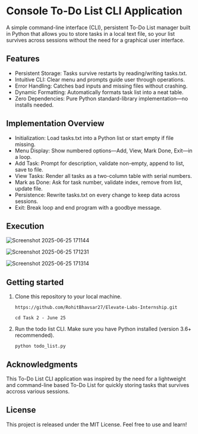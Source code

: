 # Console To-Do List CLI Application
A simple command-line interface (CLI), persistent To-Do List manager built in Python that allows you to store tasks in a local text file, so your list survives across sessions without the need for a graphical user interface.

## Features
- Persistent Storage: Tasks survive restarts by reading/writing tasks.txt.
- Intuitive CLI: Clear menu and prompts guide user through operations.
- Error Handling: Catches bad inputs and missing files without crashing.
- Dynamic Formatting: Automatically formats task list into a neat table.
- Zero Dependencies: Pure Python standard-library implementation—no installs needed.


## Implementation Overview
- Initialization: Load tasks.txt into a Python list or start empty if file missing.
- Menu Display: Show numbered options—Add, View, Mark Done, Exit—in a loop.
- Add Task: Prompt for description, validate non-empty, append to list, save to file.
- View Tasks: Render all tasks as a two-column table with serial numbers.
- Mark as Done: Ask for task number, validate index, remove from list, update file.
- Persistence: Rewrite tasks.txt on every change to keep data across sessions.
- Exit: Break loop and end program with a goodbye message.

## Execution
![Screenshot 2025-06-25 171144](https://github.com/user-attachments/assets/1a6c866e-9b46-45b3-bbac-6caf0c50ae48)

![Screenshot 2025-06-25 171231](https://github.com/user-attachments/assets/7ad7f37c-09e7-47ce-b5db-5f6ef9c65220)

![Screenshot 2025-06-25 171314](https://github.com/user-attachments/assets/655ea720-2b2b-4922-9f8c-c32a381de293)

## Getting started
1. Clone this repository to your local machine.

   ```https://github.com/RohitBhavsar27/Elevate-Labs-Internship.git```

   ```cd Task 2 - June 25```

3. Run the todo list CLI.
   Make sure you have Python installed (version 3.6+ recommended).

   ```python todo_list.py```

## Acknowledgments
This To-Do List CLI application was inspired by the need for a lightweight and command-line based To-Do List for quickly storing tasks that survives accross various sessions.

## License
This project is released under the MIT License. Feel free to use and learn!

